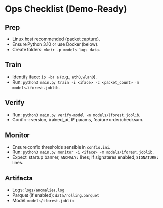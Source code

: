 # Ops Checklist (Demo-Ready)
## Prep
- Linux host recommended (packet capture).
- Ensure Python 3.10 or use Docker (below).
- Create folders: `mkdir -p models logs data`.

## Train
- Identify iface: `ip -br a` (e.g., `eth0`, `wlan0`).
- Run: `python3 main.py train -i <iface> -c <packet_count> -m models/iforest.joblib`.

## Verify
- Run: `python3 main.py verify-model -m models/iforest.joblib`.
- Confirm: version, trained_at, IF params, feature order/checksum.

## Monitor
- Ensure config thresholds sensible in `config.ini`.
- Run: `python3 main.py monitor -i <iface> -m models/iforest.joblib`.
- Expect: startup banner, `ANOMALY:` lines; if signatures enabled, `SIGNATURE:` lines.

## Artifacts
- Logs: `logs/anomalies.log`
- Parquet (if enabled): `data/rolling.parquet`
- Model: `models/iforest.joblib`
